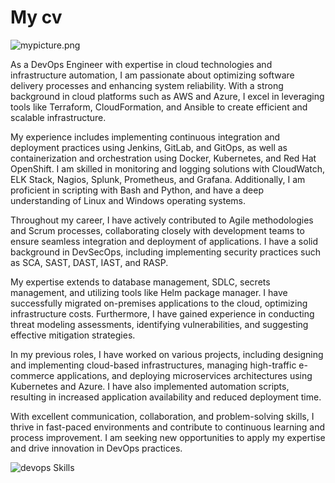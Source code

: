 # My cv

![mypicture.png](https://github.com/jasuquo/cv/assets/10384951/4eb78ff0-a6d5-428e-8b19-1434f7ca03a5)


As a DevOps Engineer with expertise in cloud technologies and infrastructure automation, I am passionate about optimizing software delivery processes and enhancing system reliability. With a strong background in cloud platforms such as AWS and Azure, I excel in leveraging tools like Terraform, CloudFormation, and Ansible to create efficient and scalable infrastructure.

My experience includes implementing continuous integration and deployment practices using Jenkins, GitLab, and GitOps, as well as containerization and orchestration using Docker, Kubernetes, and Red Hat OpenShift. I am skilled in monitoring and logging solutions with CloudWatch, ELK Stack, Nagios, Splunk, Prometheus, and Grafana. Additionally, I am proficient in scripting with Bash and Python, and have a deep understanding of Linux and Windows operating systems.

Throughout my career, I have actively contributed to Agile methodologies and Scrum processes, collaborating closely with development teams to ensure seamless integration and deployment of applications. I have a solid background in DevSecOps, including implementing security practices such as SCA, SAST, DAST, IAST, and RASP.

My expertise extends to database management, SDLC, secrets management, and utilizing tools like Helm package manager. I have successfully migrated on-premises applications to the cloud, optimizing infrastructure costs. Furthermore, I have gained experience in conducting threat modeling assessments, identifying vulnerabilities, and suggesting effective mitigation strategies.

In my previous roles, I have worked on various projects, including designing and implementing cloud-based infrastructures, managing high-traffic e-commerce applications, and deploying microservices architectures using Kubernetes and Azure. I have also implemented automation scripts, resulting in increased application availability and reduced deployment time.

With excellent communication, collaboration, and problem-solving skills, I thrive in fast-paced environments and contribute to continuous learning and process improvement. I am seeking new opportunities to apply my expertise and drive innovation in DevOps practices.

![devops Skills](https://user-images.githubusercontent.com/10384951/177661815-b721d046-3e13-447b-bf55-06ff3196b155.jpeg)


